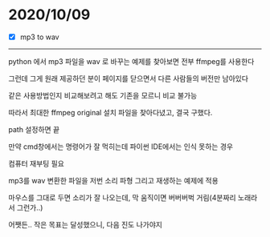 # 2020/10/09

- [x]  mp3 to wav

---

python 에서 mp3 파일을 wav 로 바꾸는 예제를 찾아보면 전부 ffmpeg를 사용한다

그런데 그게 원래 제공하던 분이 페이지를 닫으면서 다른 사람들의 버전만 남아있다

같은 사용방법인지 비교해보려고 해도 기존을 모르니 비교 불가능

따라서 최대한 ffmpeg original 설치 파일을 찾아다녔고, 결국 구했다.

path 설정하면 끝

만약 cmd창에서는 명령어가 잘 먹히는데 파이썬 IDE에서는 인식 못하는 경우

컴퓨터 재부팅 필요

mp3를 wav 변환한 파일을 저번 소리 파형 그리고 재생하는 예제에 적용

마우스를 그대로 두면 소리가 잘 나오는데, 막 움직이면 버버버벅 거림(4분짜리 노래라서 그런가..)

어쨋든.. 작은 목표는 달성했으니, 다음 진도 나가야지